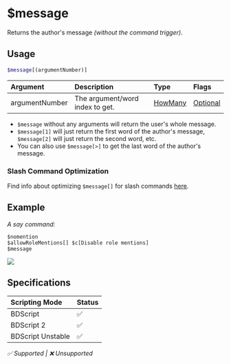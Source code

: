 # $message
Returns the author's message *(without the command trigger)*.

## Usage
```php
$message[(argumentNumber)]
```

| Argument | Description | Type | Flags |
| :---- | :---- | :---- | :---- |
| argumentNumber | The argument/word index to get. | [HowMany](/src/resources/arguments/types.md#howmany) | [Optional](/src/resources/arguments/flags.md#optional)

- `$message` without any arguments will return the user's whole message.
- `$message[1]` will just return the first word of the author's message, `$message[2]` will just return the second word, etc.
- You can also use `$message[>]` to get the last word of the author's message.

### Slash Command Optimization
Find info about optimizing `$message[]` for slash commands [here](/src/guides/slashCommands.md#retriving-value-from-options).

## Example
*A say command:*
```
$nomention
$allowRoleMentions[] $c[Disable role mentions]
$message
```
![](https://user-images.githubusercontent.com/69215413/147864504-38a76f30-0fee-4263-87b6-f1f7472f08df.png)

## Specifications
| Scripting Mode | Status
| :---- | :---- |
| BDScript | ✅ |
| BDScript 2 | ✅ |
| BDScript Unstable | ✅ |

*✅ Supported | ❌ Unsupported*